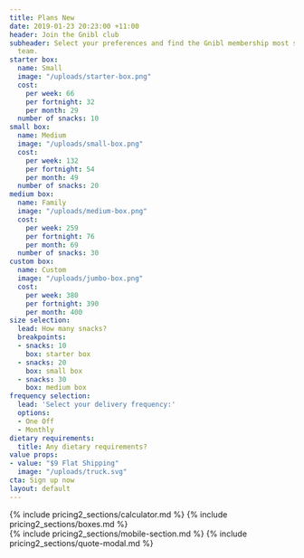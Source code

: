 ```yaml
---
title: Plans New
date: 2019-01-23 20:23:00 +11:00
header: Join the Gnibl club
subheader: Select your preferences and find the Gnibl membership most suited to your
  team.
starter box:
  name: Small
  image: "/uploads/starter-box.png"
  cost:
    per week: 66
    per fortnight: 32
    per month: 29
  number of snacks: 10
small box:
  name: Medium
  image: "/uploads/small-box.png"
  cost:
    per week: 132
    per fortnight: 54
    per month: 49
  number of snacks: 20
medium box:
  name: Family
  image: "/uploads/medium-box.png"
  cost:
    per week: 259
    per fortnight: 76
    per month: 69
  number of snacks: 30
custom box:
  name: Custom
  image: "/uploads/jumbo-box.png"
  cost:
    per week: 380
    per fortnight: 390
    per month: 400
size selection:
  lead: How many snacks?
  breakpoints:
  - snacks: 10
    box: starter box
  - snacks: 20
    box: small box
  - snacks: 30
    box: medium box
frequency selection:
  lead: 'Select your delivery frequency:'
  options:
  - One Off
  - Monthly
dietary requirements:
  title: Any dietary requirements?
value props:
- value: "$9 Flat Shipping"
  image: "/uploads/truck.svg"
cta: Sign up now
layout: default
---
```


<main class="pricing fixed-header dotted-bg">
<div class="desktop">
<div class="table"></div>
{% include pricing2_sections/calculator.md %}
{% include pricing2_sections/boxes.md %}
</div>
{% include pricing2_sections/mobile-section.md %}
  {% include pricing2_sections/quote-modal.md %}
</main>
